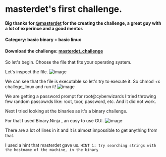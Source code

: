 # masterdet's first challenge.
 
#### Big thanks for [@masterdet](https://www.youtube.com/channel/UC66idcoWzeZ_AsTnYr3L37g/featured) for the creating the challenge, a great guy with a lot of experince and a good mentor.

#### Category: basic binary + basic linux
 
#### Download the challenge: [masterdet_challenge](https://drive.google.com/file/d/1hLfEf8c-VrA-j7meXcO4Lzi_u4Pk2BUP/view)
 
So let's begin.
Choose the file that fits your operating system.

Let's inspect the file.
![image](https://user-images.githubusercontent.com/69927215/90821653-eb640e00-e33b-11ea-878c-66ab52452d9e.png)

We can see that the file is executable so let's try to execute it.
So chmod +x challege_linux and run it!
![image](https://user-images.githubusercontent.com/69927215/90821787-21a18d80-e33c-11ea-822b-dc12d13b29e0.png)

We are getting a password prompt for root@cyberwizards
I tried throwing few random passowrds like: root, toor, password, etc. And it did not work.

Next I tried looking at the binaries as it's a binary challenge.

For that I used Binary.Ninja , an easy to use GUI.
![image](https://user-images.githubusercontent.com/69927215/90822121-a2608980-e33c-11ea-9ee9-206005b3ae81.png)

There are a lot of lines in it and it is almost impossible to get anything from that.

I used a hint that masterdet gave us.
`HINT 1: try searching strings with the hostname of the machine, in the binary`
